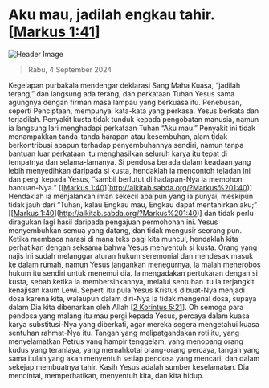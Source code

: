 
# Aku mau, jadilah engkau tahir. [[Markus 1:41](http://alkitab.sabda.org/?Markus%201:41)]

![Header Image](https://alkitab.app/slice/sunrise.jpg)

> Rabu, 4 September 2024

Kegelapan purbakala mendengar deklarasi Sang Maha Kuasa, “jadilah terang,” dan langsung ada terang, dan perkataan Tuhan Yesus sama agungnya dengan firman masa lampau yang berkuasa itu. Penebusan, seperti Penciptaan, mempunyai kata-kata yang perkasa. Yesus berkata dan terjadilah. Penyakit kusta tidak tunduk kepada pengobatan manusia, namun ia langsung lari menghadapi perkataan Tuhan “Aku mau.” Penyakit ini tidak menampakkan tanda-tanda harapan atau kesembuhan, alam tidak berkontribusi apapun terhadap penyembuhannya sendiri, namun tanpa bantuan luar perkataan itu menghasilkan seluruh karya itu tepat di tempatnya dan selama-lamanya. Si pendosa berada dalam keadaan yang lebih menyedihkan daripada si kusta, hendaklah ia mencontoh teladan ini dan pergi kepada Yesus, “sambil berlutut di hadapan-Nya ia memohon bantuan-Nya.” [[[Markus 1:40](http://alkitab.sabda.org/?Markus%201:40)](http://alkitab.sabda.org/?Markus%201:40)] Hendaklah ia menjalankan iman sekecil apa pun yang ia punyai, meskipun tidak jauh dari “Tuhan, kalau Engkau mau, Engkau dapat mentahirkan aku;” [[[Markus 1:40](http://alkitab.sabda.org/?Markus%201:40)](http://alkitab.sabda.org/?Markus%201:40)] dan tidak perlu diragukan lagi hasil daripada pengajuan permohonan ini. Yesus menyembuhkan semua yang datang, dan tidak mengusir seorang pun. Ketika membaca narasi di mana teks pagi kita muncul, hendaklah kita perhatikan dengan seksama bahwa Yesus menyentuh si kusta. Orang yang najis ini sudah melanggar aturan hukum seremonial dan mendesak masuk ke dalam rumah, namun Yesus jangankan menegurnya, Ia malah menerobos hukum itu sendiri untuk menemui dia. Ia mengadakan pertukaran dengan si kusta, sebab ketika Ia membersihkannya, melalui sentuhan itu Ia terjangkit kenajisan kaum Lewi. Seperti itu pula Yesus Kristus dibuat-Nya menjadi dosa karena kita, walaupun dalam diri-Nya Ia tidak mengenal dosa, supaya dalam Dia kita dibenarkan oleh Allah [[2 Korintus 5:21](http://alkitab.sabda.org/?2%20Korintus%205:21)]. Oh semoga para pendosa yang malang itu mau pergi kepada Yesus, percaya dalam kuasa karya substitusi-Nya yang diberkati, agar mereka segera mengetahui kuasa sentuhan rahmat-Nya itu. Tangan yang melipatgandakan roti itu, yang menyelamatkan Petrus yang hampir tenggelam, yang menopang orang kudus yang teraniaya, yang memahkotai orang-orang percaya, tangan yang sama itulah yang akan menyentuh setiap pendosa yang mencari, dan dalam sekejap membuatnya tahir. Kasih Yesus adalah sumber keselamatan. Dia mencintai, memperhatikan, menyentuh kita, dan kita hidup.
    